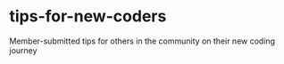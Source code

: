 # tips-for-new-coders
Member-submitted tips for others in the community on their new coding journey

